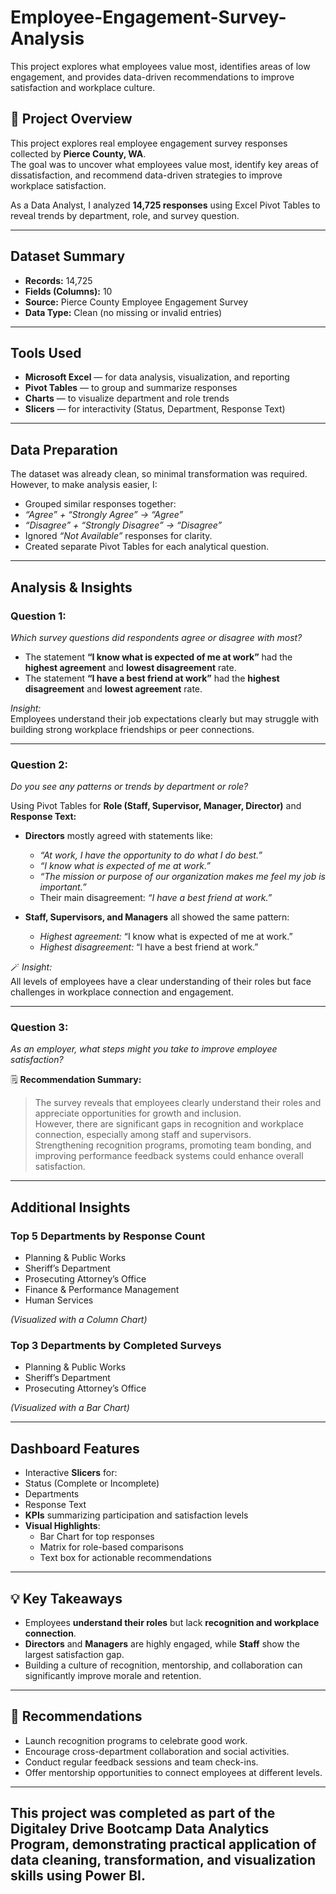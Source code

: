 # Employee-Engagement-Survey-Analysis
This project explores what employees value most, identifies areas of low engagement, and provides data-driven recommendations to improve satisfaction and workplace culture.

## 🧭 Project Overview
This project explores real employee engagement survey responses collected by **Pierce County, WA**.  
The goal was to uncover what employees value most, identify key areas of dissatisfaction, and recommend data-driven strategies to improve workplace satisfaction.

As a Data Analyst, I analyzed **14,725 responses** using Excel Pivot Tables to reveal trends by department, role, and survey question.

---

## Dataset Summary
- **Records:** 14,725  
- **Fields (Columns):** 10  
- **Source:** Pierce County Employee Engagement Survey  
- **Data Type:** Clean (no missing or invalid entries)

---

## Tools Used
- **Microsoft Excel** — for data analysis, visualization, and reporting  
- **Pivot Tables** — to group and summarize responses  
- **Charts** — to visualize department and role trends  
- **Slicers** — for interactivity (Status, Department, Response Text)

---

## Data Preparation
The dataset was already clean, so minimal transformation was required.  
However, to make analysis easier, I:
- Grouped similar responses together:
- *“Agree” + “Strongly Agree” → “Agree”*
- *“Disagree” + “Strongly Disagree” → “Disagree”*
- Ignored *“Not Available”* responses for clarity.
- Created separate Pivot Tables for each analytical question.

---

## Analysis & Insights

### **Question 1:**  
*Which survey questions did respondents agree or disagree with most?*

- The statement **“I know what is expected of me at work”** had the **highest agreement** and **lowest disagreement** rate.  
- The statement **“I have a best friend at work”** had the **highest disagreement** and **lowest agreement** rate.  

*Insight:*  
Employees understand their job expectations clearly but may struggle with building strong workplace friendships or peer connections.

---

### **Question 2:**  
*Do you see any patterns or trends by department or role?*

Using Pivot Tables for **Role (Staff, Supervisor, Manager, Director)** and **Response Text:**

- **Directors** mostly agreed with statements like:
  - *“At work, I have the opportunity to do what I do best.”*
  - *“I know what is expected of me at work.”*
  - *“The mission or purpose of our organization makes me feel my job is important.”*
  - Their main disagreement: *“I have a best friend at work.”*

- **Staff, Supervisors, and Managers** all showed the same pattern:
  - *Highest agreement:* “I know what is expected of me at work.”
  - *Highest disagreement:* “I have a best friend at work.”

🪄 *Insight:*  
All levels of employees have a clear understanding of their roles but face challenges in workplace connection and engagement.

---

### **Question 3:**  
*As an employer, what steps might you take to improve employee satisfaction?*

🗒 **Recommendation Summary:**
> The survey reveals that employees clearly understand their roles and appreciate opportunities for growth and inclusion.  
> However, there are significant gaps in recognition and workplace connection, especially among staff and supervisors.  
> Strengthening recognition programs, promoting team bonding, and improving performance feedback systems could enhance overall satisfaction.

---

## Additional Insights
### **Top 5 Departments by Response Count**
- Planning & Public Works  
- Sheriff’s Department  
- Prosecuting Attorney’s Office  
- Finance & Performance Management  
- Human Services  

*(Visualized with a Column Chart)*

### **Top 3 Departments by Completed Surveys**
- Planning & Public Works  
- Sheriff’s Department  
- Prosecuting Attorney’s Office  

*(Visualized with a Bar Chart)*

---

## Dashboard Features
- Interactive **Slicers** for:
- Status (Complete or Incomplete)
- Departments
- Response Text
- **KPIs** summarizing participation and satisfaction levels
- **Visual Highlights**:
  - Bar Chart for top responses
  - Matrix for role-based comparisons
  - Text box for actionable recommendations

---

## 💡 Key Takeaways
- Employees **understand their roles** but lack **recognition and workplace connection**.  
- **Directors** and **Managers** are highly engaged, while **Staff** show the largest satisfaction gap.  
- Building a culture of recognition, mentorship, and collaboration can significantly improve morale and retention.

---

## 🚀 Recommendations
- Launch recognition programs to celebrate good work.
- Encourage cross-department collaboration and social activities.
- Conduct regular feedback sessions and team check-ins.
- Offer mentorship opportunities to connect employees at different levels.

---

## This project was completed as part of the Digitaley Drive Bootcamp Data Analytics Program, demonstrating practical application of data cleaning, transformation, and visualization skills using Power BI.



